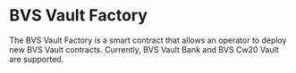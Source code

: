 # BVS Vault Factory

The BVS Vault Factory is a smart contract that allows an operator to deploy new BVS Vault contracts. Currently, BVS Vault Bank and BVS Cw20 Vault are supported.
